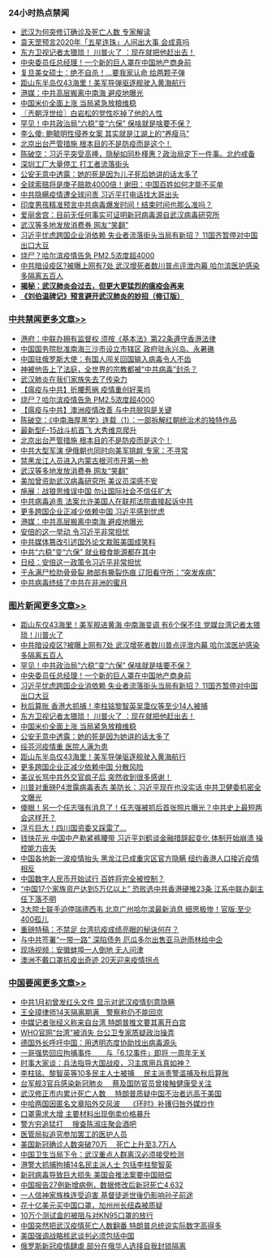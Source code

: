 <div class="catlist">
<h3>24小时热点禁闻</h3>
<ul>
<li><a href="https://github.com/fqnews/bnews/blob/master/cbnews/20200418/1314534.md">武汉为何突修订确诊及死亡人数 专家解读</a></li>
<li><a href="https://github.com/fqnews/bnews/blob/master/comments/20200418/1314538.md">袁天罡预言2020年「五星连珠」人间出大事 会成真吗</a></li>
<li><a href="https://github.com/fqnews/bnews/blob/master/topimagenews/20200418/1314837.md">东方卫视记者太猥琐！ 川普火了 ：现在就把他赶出去！</a></li>
<li><a href="https://github.com/fqnews/bnews/blob/master/topimagenews/20200418/1314876.md">中央委员任总经理！一个新的巨人罩在中国地产商身前</a></li>
<li><a href="https://github.com/fqnews/bnews/blob/master/cbnews/20200418/1314755.md">复旦美女硕士：绝不自杀！...要我家认命 给两颗子弹</a></li>
<li><a href="https://github.com/fqnews/bnews/blob/master/topimagenews/20200418/1314744.md">距山东半岛仅43海里！美军导弹驱逐舰驶入黄海航行</a></li>
<li><a href="https://github.com/fqnews/bnews/blob/master/cbnews/20200418/1314858.md">港媒：中共高层搬离中南海 避疫地曝光</a></li>
<li><a href="https://github.com/fqnews/bnews/blob/master/topimagenews/20200418/1314831.md">中国米价全面上涨 当局紧急放粮维稳</a></li>
<li><a href="https://github.com/fqnews/bnews/blob/master/ssgc/20200418/1314561.md">〖兲朝浮世绘〗白岩松的党性吃掉了他的人性</a></li>
<li><a href="https://github.com/fqnews/bnews/blob/master/topimagenews/20200418/1314904.md">罕见！中共政治局“六稳”变“六保” 保啥就是啥要不保？</a></li>
<li><a href="https://github.com/fqnews/bnews/blob/master/comments/20200418/1314596.md">李么傻: 鲍毓明性侵养女案 其实就是江湖上的“养瘦马”</a></li>
<li><a href="https://github.com/fqnews/bnews/blob/master/cbnews/20200418/1314940.md">北京出台严管措施 根本目的不是防疫而是这个！</a></li>
<li><a href="https://github.com/fqnews/bnews/blob/master/cbnews/20200418/1314652.md">陈破空：习近平突受高捧，隐秘如同朴槿惠？政治局定下一件事。北约戒备 </a></li>
<li><a href="https://github.com/fqnews/bnews/blob/master/cbnews/20200418/1314689.md">深圳工厂大量停工 打工者流落街头</a></li>
<li><a href="https://github.com/fqnews/bnews/blob/master/cbnews/20200418/1314788.md">公安无意中透露：她的死是因为儿子死后她讲的话太多了</a></li>
<li><a href="https://github.com/fqnews/bnews/blob/master/cnnews/20200418/1314826.md">全球索赔将是庚子赔款4000倍！谢田：中国百姓如何才能不买单</a></li>
<li><a href="https://github.com/fqnews/bnews/blob/master/cnnews/20200418/1314879.md">中共隐瞒疫情遭全球问责 习近平打电话找大哥出头</a></li>
<li><a href="https://github.com/fqnews/bnews/blob/master/comments/20200418/1314835.md">印度男孩精准预言中共病毒爆发时间！结束时间也那么准吗？</a></li>
<li><a href="https://github.com/fqnews/bnews/blob/master/cbnews/20200418/1314512.md">爱丽舍宫：目前无任何事实可证明新冠病毒源自武汉病毒研究所</a></li>
<li><a href="https://github.com/fqnews/bnews/blob/master/cbnews/20200418/1314924.md">武汉等多地发放消费券 网友“笑翻”</a></li>
<li><a href="https://github.com/fqnews/bnews/blob/master/topimagenews/20200418/1314875.md">习近平忧虑跨国企业消依赖 失业者流落街头当局有新招？ 11国齐暂停对中国出口大豆</a></li>
<li><a href="https://github.com/fqnews/bnews/blob/master/cbnews/20200418/1314955.md">烧尸？哈尔滨疫情告急 PM2.5浓度超4000</a></li>
<li><a href="https://github.com/fqnews/bnews/blob/master/topimagenews/20200418/1314992.md">中共暗设疫区?被曝上网有7处 武汉增死者数川普点评泄内幕 哈尔滨医护感染多隔离五百人</a></li>
<li><b><a href="https://github.com/fqnews/bnews/blob/master/comments/20200211/1275071.md" target="_blank">揭秘：武汉肺炎会过去，但更大更猛烈的瘟疫会再来</a></b></li>
<li><b><a href="https://github.com/fqnews/bnews/blob/master/comments/20200207/1272816.md" target="_blank">《刘伯温碑记》预言避开武汉肺炎的妙招（修订版）</a></b></li>
</ul>
</div>

<div class="catlist">
<h3><a href="https://github.com/fqnews/bnews/blob/master/cbnews/" target="_blank">中共禁闻</a><span><a href="https://github.com/fqnews/bnews/blob/master/cbnews/" target="_blank" rel="nofollow">更多文章>></a></span></h3>
<ul>
<li><a href="https://github.com/fqnews/bnews/blob/master/cbnews/20200419/1315073.md" target="_blank">港府：中联办拥有监督权 须按《基本法》第22条遵守香港法律</a></li>
<li><a href="https://github.com/fqnews/bnews/blob/master/cbnews/20200418/1315044.md" target="_blank">中国国务院批准南海三沙市设立市辖区 政府驻永兴岛、永暑礁</a></li>
<li><a href="https://github.com/fqnews/bnews/blob/master/cbnews/20200418/1315014.md" target="_blank">中国驻俄罗斯大使：有国人闯关回国输入病毒令人不齿</a></li>
<li><a href="https://github.com/fqnews/bnews/blob/master/cbnews/20200418/1314926.md" target="_blank">神被他告上了法庭，全世界的宗教都被“中共病毒”封杀？</a></li>
<li><a href="https://github.com/fqnews/bnews/blob/master/cbnews/20200418/1315002.md" target="_blank">武汉肺炎在我们家族失去了传染力</a></li>
<li><a href="https://github.com/fqnews/bnews/blob/master/cbnews/20200418/1314988.md" target="_blank">【瘟疫与中共】折腰惹祸 疫情重创好莱坞</a></li>
<li><a href="https://github.com/fqnews/bnews/blob/master/cbnews/20200418/1314955.md" target="_blank">烧尸？哈尔滨疫情告急 PM2.5浓度超4000</a></li>
<li><a href="https://github.com/fqnews/bnews/blob/master/cbnews/20200418/1314976.md" target="_blank">【瘟疫与中共】澳洲疫情改善 与中共脱钩是关键</a></li>
<li><a href="https://github.com/fqnews/bnews/blob/master/cbnews/20200418/1314978.md" target="_blank">陈破空：《中南海厚黑学》连载（1）：一部拆解红朝统治术的独特作品</a></li>
<li><a href="https://github.com/fqnews/bnews/blob/master/cbnews/20200418/1314941.md" target="_blank">最新型F-15战斗机首飞 大秀维京爬升</a></li>
<li><a href="https://github.com/fqnews/bnews/blob/master/cbnews/20200418/1314940.md" target="_blank">北京出台严管措施 根本目的不是防疫而是这个！</a></li>
<li><a href="https://github.com/fqnews/bnews/blob/master/cbnews/20200418/1314934.md" target="_blank">中共大型军演 伊俄朝也同时向美军挑衅 专家：不寻常</a></li>
<li><a href="https://github.com/fqnews/bnews/blob/master/cbnews/20200418/1314925.md" target="_blank">禁黑龙江人员进入内蒙古根河市开第一枪</a></li>
<li><a href="https://github.com/fqnews/bnews/blob/master/cbnews/20200418/1314924.md" target="_blank">武汉等多地发放消费券 网友“笑翻”</a></li>
<li><a href="https://github.com/fqnews/bnews/blob/master/cbnews/20200418/1314910.md" target="_blank">美加曾资助武汉病毒研究所 美议员深感不安</a></li>
<li><a href="https://github.com/fqnews/bnews/blob/master/cbnews/20200418/1314903.md" target="_blank">施展：战狼思维误中国 勿让国际社会不信任扩大</a></li>
<li><a href="https://github.com/fqnews/bnews/blob/master/cbnews/20200418/1314880.md" target="_blank">中共病毒追责 法案允许美国人在联邦法院直接起诉中共</a></li>
<li><a href="https://github.com/fqnews/bnews/blob/master/cbnews/20200418/1314864.md" target="_blank">更多跨国企业正减少依赖中国 习近平感到忧虑</a></li>
<li><a href="https://github.com/fqnews/bnews/blob/master/cbnews/20200418/1314858.md" target="_blank">港媒：中共高层搬离中南海 避疫地曝光</a></li>
<li><a href="https://github.com/fqnews/bnews/blob/master/cbnews/20200418/1314844.md" target="_blank">安倍的这一举动 令习近平非常担忧</a></li>
<li><a href="https://github.com/fqnews/bnews/blob/master/cbnews/20200418/1314838.md" target="_blank">中共媒体篡改引述国外论文栽赃美国成笑料</a></li>
<li><a href="https://github.com/fqnews/bnews/blob/master/cbnews/20200418/1314824.md" target="_blank">中共“六稳”变“六保” 就业粮食能源都在其中</a></li>
<li><a href="https://github.com/fqnews/bnews/blob/master/cbnews/20200418/1314822.md" target="_blank">日经：安倍这一政策令习近平非常担忧</a></li>
<li><a href="https://github.com/fqnews/bnews/blob/master/cbnews/20200418/1314796.md" target="_blank">于永满尸检肋骨骨裂 肺部有撕裂伤痕 辽阳看守所：“突发疾病”</a></li>
<li><a href="https://github.com/fqnews/bnews/blob/master/cbnews/20200418/1314789.md" target="_blank">中共病毒终结了中共在非洲的蜜月</a></li>

</ul>
</div>
<div class="catlist">
<h3><a href="https://github.com/fqnews/bnews/blob/master/topimagenews/" target="_blank">图片新闻</a><span><a href="https://github.com/fqnews/bnews/blob/master/topimagenews/" target="_blank" rel="nofollow">更多文章>></a></span></h3>
<ul>
<li><a href="https://github.com/fqnews/bnews/blob/master/topimagenews/20200418/1315027.md" target="_blank">距山东仅43海里！美军舰进黄海 中南海变调 有6个保不住 党媒台湾记者太猥琐！川普火了</a></li>
<li><a href="https://github.com/fqnews/bnews/blob/master/topimagenews/20200418/1314992.md" target="_blank">中共暗设疫区?被曝上网有7处 武汉增死者数川普点评泄内幕 哈尔滨医护感染多隔离五百人</a></li>
<li><a href="https://github.com/fqnews/bnews/blob/master/topimagenews/20200418/1314904.md" target="_blank">罕见！中共政治局“六稳”变“六保” 保啥就是啥要不保？</a></li>
<li><a href="https://github.com/fqnews/bnews/blob/master/topimagenews/20200418/1314876.md" target="_blank">中央委员任总经理！一个新的巨人罩在中国地产商身前</a></li>
<li><a href="https://github.com/fqnews/bnews/blob/master/topimagenews/20200418/1314875.md" target="_blank">习近平忧虑跨国企业消依赖 失业者流落街头当局有新招？ 11国齐暂停对中国出口大豆</a></li>
<li><a href="https://github.com/fqnews/bnews/blob/master/topimagenews/20200418/1314843.md" target="_blank">秋后算账 香港大抓捕！李柱铭黎智英吴霭仪等至少14人被捕</a></li>
<li><a href="https://github.com/fqnews/bnews/blob/master/topimagenews/20200418/1314837.md" target="_blank">东方卫视记者太猥琐！ 川普火了 ：现在就把他赶出去！</a></li>
<li><a href="https://github.com/fqnews/bnews/blob/master/topimagenews/20200418/1314831.md" target="_blank">中国米价全面上涨 当局紧急放粮维稳</a></li>
<li><a href="https://github.com/fqnews/bnews/blob/master/topimagenews/20200418/1314811.md" target="_blank">公安无意中透露：她的死是因为她讲的话太多了</a></li>
<li><a href="https://github.com/fqnews/bnews/blob/master/topimagenews/20200418/1314810.md" target="_blank">绥芬河疫情重 医院人满为患</a></li>
<li><a href="https://github.com/fqnews/bnews/blob/master/topimagenews/20200418/1314744.md" target="_blank">距山东半岛仅43海里！美军导弹驱逐舰驶入黄海航行</a></li>
<li><a href="https://github.com/fqnews/bnews/blob/master/topimagenews/20200418/1314563.md" target="_blank">更多跨国企业正减少依赖中国 分散风险</a></li>
<li><a href="https://github.com/fqnews/bnews/blob/master/topimagenews/20200417/1314462.md" target="_blank">美议长骂中共外交官疯子后 突然收到很多感谢！</a></li>
<li><a href="https://github.com/fqnews/bnews/blob/master/topimagenews/20200417/1314443.md" target="_blank">川普对重磅P4泄露病毒表态 美防长：习近平现在也没实话 中共卫健委机密全文曝光</a></li>
<li><a href="https://github.com/fqnews/bnews/blob/master/topimagenews/20200417/1314408.md" target="_blank">傻眼！另一个任志强有消息了！任志强被抓后首张照片曝光？中共史上最短两会这样开？</a></li>
<li><a href="https://github.com/fqnews/bnews/blob/master/topimagenews/20200417/1314329.md" target="_blank">浮亏巨大！四川国资委又踩雷了…</a></li>
<li><a href="https://github.com/fqnews/bnews/blob/master/topimagenews/20200417/1314313.md" target="_blank">钱快花光 中国中产勒紧裤腰带 习近平刘鹤谈金融措辞起变化 体制开始崩溃 操控能力丧失</a></li>
<li><a href="https://github.com/fqnews/bnews/blob/master/topimagenews/20200417/1314299.md" target="_blank">中国各地新一波疫情抬头 黑龙江已成重灾区官方隐瞒 纽约香港人口接近疫情相反</a></li>
<li><a href="https://github.com/fqnews/bnews/blob/master/topimagenews/20200417/1314184.md" target="_blank">中国数字人民币开始试行 百姓将完全被控制？</a></li>
<li><a href="https://github.com/fqnews/bnews/blob/master/topimagenews/20200416/1313809.md" target="_blank">“中国17个家族资产达到5万亿以上” 恐败选中共香港硬推23条 江系中联办副主任下落不明</a></li>
<li><a href="https://github.com/fqnews/bnews/blob/master/topimagenews/20200416/1313717.md" target="_blank">3大院士联手迫停瑞德西韦 北京广州哈尔滨最新消息 细思极惨！官版:至少400孤儿</a></li>
<li><a href="https://github.com/fqnews/bnews/blob/master/comments/20200416/1313693.md" target="_blank">重磅特稿：不禁足 台湾抗疫成绩亮眼的秘诀何在？</a></li>
<li><a href="https://github.com/fqnews/bnews/blob/master/topimagenews/20200416/1313706.md" target="_blank">与中共签署“一带一路” 深陷债务 厄瓜多尔出售亚马逊雨林给中企</a></li>
<li><a href="https://github.com/fqnews/bnews/blob/master/topimagenews/20200416/1313705.md" target="_blank">现场视频：安徽蚌埠一人倒地 无人问津</a></li>
<li><a href="https://github.com/fqnews/bnews/blob/master/topimagenews/20200416/1313704.md" target="_blank">澳洲不戴口罩抗疫出奇迹 20天迎来疫情拐点</a></li>

</ul>
</div>
<div class="catlist">
<h3><a href="https://github.com/fqnews/bnews/blob/master/headline/" target="_blank">中国要闻</a><span><a href="https://github.com/fqnews/bnews/blob/master/headline/" target="_blank" rel="nofollow">更多文章>></a></span></h3>
<ul>
<li><a href="https://github.com/fqnews/bnews/blob/master/headline/20200419/1315078.md" target="_blank">中共1月初曾发红头文件 显示对武汉疫情刻意隐瞒</a></li>
<li><a href="https://github.com/fqnews/bnews/blob/master/headline/20200419/1315077.md" target="_blank">王全璋律师14天隔离期满　警察称仍不能回京</a></li>
<li><a href="https://github.com/fqnews/bnews/blob/master/headline/20200419/1315076.md" target="_blank">中媒记者张经义称来自台湾 特朗普推文要其离开白宫</a></li>
<li><a href="https://github.com/fqnews/bnews/blob/master/headline/20200418/1315067.md" target="_blank">WHO官网“台湾”被消失 台公卫专家质疑政治操弄</a></li>
<li><a href="https://github.com/fqnews/bnews/blob/master/headline/20200418/1315066.md" target="_blank">德国外长呼吁中国：用透明态度协助找出病毒源头</a></li>
<li><a href="https://github.com/fqnews/bnews/blob/master/headline/20200418/1315041.md" target="_blank">一哥强势回应拘捕事件　　与「6.12事件」即将 一周年无关</a></li>
<li><a href="https://github.com/fqnews/bnews/blob/master/headline/20200418/1315021.md" target="_blank">时事大家谈：兵法指导大国战疫，习主席用兵真如神？</a></li>
<li><a href="https://github.com/fqnews/bnews/blob/master/headline/20200418/1315015.md" target="_blank">李柱铭、黎智英等10多民主人士被捕　  民主派责警滥捕及秋后算账</a></li>
<li><a href="https://github.com/fqnews/bnews/blob/master/headline/20200418/1315005.md" target="_blank">台军舰3官兵感染新冠肺炎　  蔡及国防官员曾接触健康受关注</a></li>
<li><a href="https://github.com/fqnews/bnews/blob/master/headline/20200418/1314983.md" target="_blank">武汉修正市内累计死亡人数　 特朗普质疑中国不治者远高于美国</a></li>
<li><a href="https://github.com/fqnews/bnews/blob/master/headline/20200418/1314982.md" target="_blank">中哈两国因匿名文章陷外交风波　 《环时》补镬归咎外媒炒作</a></li>
<li><a href="https://github.com/fqnews/bnews/blob/master/headline/20200418/1314981.md" target="_blank">口罩需求大增   主要材料出现倒卖价格暴升</a></li>
<li><a href="https://github.com/fqnews/bnews/blob/master/headline/20200418/1314980.md" target="_blank">警方穷追猛打　 搜查陈淑庄聚会酒吧</a></li>
<li><a href="https://github.com/fqnews/bnews/blob/master/headline/20200418/1314979.md" target="_blank">医管局拟追究参加罢工的医护人员</a></li>
<li><a href="https://github.com/fqnews/bnews/blob/master/headline/20200418/1314970.md" target="_blank">美国新冠确诊人数突破70万　   死亡上升至3.7万人</a></li>
<li><a href="https://github.com/fqnews/bnews/blob/master/headline/20200418/1314959.md" target="_blank">中国卫生当局下令：武汉重点人群离汉必须接受检测</a></li>
<li><a href="https://github.com/fqnews/bnews/blob/master/headline/20200418/1314907.md" target="_blank">港警大抓捕拘捕14名民主派人士   包括李柱黎智英</a></li>
<li><a href="https://github.com/fqnews/bnews/blob/master/headline/20200418/1314834.md" target="_blank">新冠病毒导致巨大损失 美国会推法案要中国赔偿</a></li>
<li><a href="https://github.com/fqnews/bnews/blob/master/headline/20200418/1314791.md" target="_blank">中国报告27例新增病例，数据修改后新冠死亡4,632</a></li>
<li><a href="https://github.com/fqnews/bnews/blob/master/headline/20200418/1314749.md" target="_blank">一人信神家族株连受迫害 基督徒逝世後仍影响孙子前途</a></li>
<li><a href="https://github.com/fqnews/bnews/blob/master/headline/20200418/1314748.md" target="_blank">花十亿美元买中国口罩，加州州长纽森被质疑</a></li>
<li><a href="https://github.com/fqnews/bnews/blob/master/headline/20200418/1314669.md" target="_blank">10万个测试盒的被阻与对KN95口罩的放行</a></li>
<li><a href="https://github.com/fqnews/bnews/blob/master/headline/20200418/1314658.md" target="_blank">中国突然把武汉疫情死亡人数翻番 特朗普总统说实际数字高得多</a></li>
<li><a href="https://github.com/fqnews/bnews/blob/master/headline/20200418/1314643.md" target="_blank">美国强调战略核武谈判必须包括中国</a></li>
<li><a href="https://github.com/fqnews/bnews/blob/master/headline/20200418/1314624.md" target="_blank">俄罗斯新冠疫情肆虐 部分在俄华人选择自我封锁隔离</a></li>

</ul>
</div>